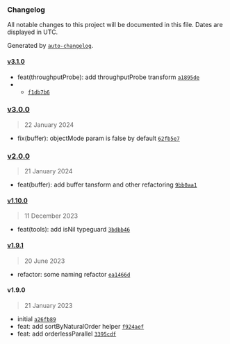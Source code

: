 ### Changelog

All notable changes to this project will be documented in this file. Dates are displayed in UTC.

Generated by [`auto-changelog`](https://github.com/CookPete/auto-changelog).

#### [v3.1.0](https://github.com/wmakeev/highland-tools/compare/v3.0.0...v3.1.0)

- feat(throughputProbe): add throughputProbe transform [`a1895de`](https://github.com/wmakeev/highland-tools/commit/a1895de64e954a0261818e8248073bb02e7b2a7a)
- + [`f1db7b6`](https://github.com/wmakeev/highland-tools/commit/f1db7b6372b1d5c29987d975351159c70dcd2424)

### [v3.0.0](https://github.com/wmakeev/highland-tools/compare/v2.0.0...v3.0.0)

> 22 January 2024

- fix(buffer): objectMode param is false by default [`62fb5e7`](https://github.com/wmakeev/highland-tools/commit/62fb5e7975507c95976d1205f9316e4788986776)

### [v2.0.0](https://github.com/wmakeev/highland-tools/compare/v1.10.0...v2.0.0)

> 21 January 2024

- feat(buffer): add buffer tansform and other refactoring [`9bb0aa1`](https://github.com/wmakeev/highland-tools/commit/9bb0aa10ec322c3a4e567336ff5905e25b0ae4e5)

#### [v1.10.0](https://github.com/wmakeev/highland-tools/compare/v1.9.1...v1.10.0)

> 11 December 2023

- feat(tools): add isNil typeguard [`3bdbb46`](https://github.com/wmakeev/highland-tools/commit/3bdbb46487cad0cad1a767136982bab1434a6bc8)

#### [v1.9.1](https://github.com/wmakeev/highland-tools/compare/v1.9.0...v1.9.1)

> 20 June 2023

- refactor: some naming refactor [`ea1466d`](https://github.com/wmakeev/highland-tools/commit/ea1466d24cb9ef7ba84077c23d10554eb6d48985)

#### v1.9.0

> 21 January 2023

- initial [`a26fb89`](https://github.com/wmakeev/highland-tools/commit/a26fb89db6768d3cf57d58b85f21d094f6c90f32)
- feat: add sortByNaturalOrder helper [`f924aef`](https://github.com/wmakeev/highland-tools/commit/f924aef0dff1815127981bad061143e395315b4d)
- feat: add orderlessParallel [`3395cdf`](https://github.com/wmakeev/highland-tools/commit/3395cdfd93eb8e9e90c6b8385f6e1911aea8dc33)
